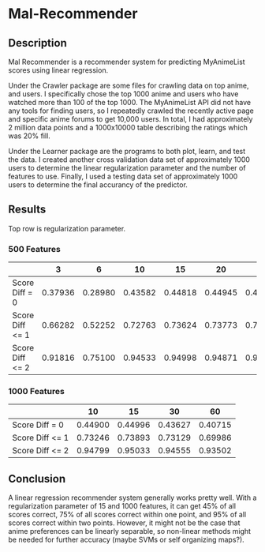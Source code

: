 # Mal-Recommender

## Description

Mal Recommender is a recommender system for predicting MyAnimeList scores using linear regression.

Under the Crawler package are some files for crawling data on top anime, and users. I specifically chose the top 1000 anime and
users who have watched more than 100 of the top 1000. The MyAnimeList API did not have any tools for finding users, so I repeatedly 
crawled the recently active page and specific anime forums to get 10,000 users. In total, I had approximately 2 million data points
and a 1000x10000 table describing the ratings which was 20% fill.

Under the Learner package are the programs to both plot, learn, and test the data. I created another cross validation data set of
approximately 1000 users to determine the linear regularization parameter and the number of features to use. Finally, I used a testing data set
of approximately 1000 users to determine the final accurancy of the predictor.

## Results

Top row is regularization parameter.

### 500 Features
|                 | 3       | 6       | 10      | 15      | 20      | 30      | 50      | 100     |
|-----------------|---------|---------|---------|---------|---------|---------|---------|---------|
| Score Diff = 0  | 0.37936 | 0.28980 | 0.43582 | 0.44818 | 0.44945 | 0.44269 | 0.44063 | 0.42689 |
| Score Diff <= 1 | 0.66282 | 0.52252 | 0.72763 | 0.73624 | 0.73773 | 0.72890 | 0.72396 | 0.70461 |
| Score Diff <= 2 | 0.91816 | 0.75100 | 0.94533 | 0.94998 | 0.94871 | 0.94417 | 0.93973 | 0.92715 |

### 1000 Features
|                 | 10      | 15      | 30      | 60      |   
|-----------------|---------|---------|---------|---------|   
| Score Diff = 0  | 0.44900 | 0.44996 | 0.43627 | 0.40715 |
| Score Diff <= 1 | 0.73246 | 0.73893 | 0.73129 | 0.69986 |
| Score Diff <= 2 | 0.94799 | 0.95033 | 0.94555 | 0.93502 |

## Conclusion
A linear regression recommender system generally works pretty well. With a regularization parameter of 15 and 1000 features, 
it can get 45% of all scores correct, 75% of all scores correct within one point, and 95% of all scores correct within two points.
However, it might not be the case that anime preferences can be linearly separable, so non-linear methods might be needed for further
accuracy (maybe SVMs or self organizing maps?).
